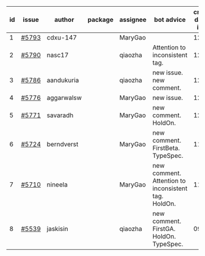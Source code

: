 | id | issue | author | package | assignee | bot advice | created date of issue | target release date | date from target |
| ------ | ------ | ------ | ------ | ------ | ------ | ------ | ------ | :-----: |
| 1 | [#5793](https://github.com/Azure/sdk-release-request/issues/5793) | cdxu-147 |  | MaryGao |  | 12-26 | 01-24 |  |
| 2 | [#5790](https://github.com/Azure/sdk-release-request/issues/5790) | nasc17 |  | qiaozha | Attention to inconsistent tag. | 12-24 | 01-07 |  |
| 3 | [#5786](https://github.com/Azure/sdk-release-request/issues/5786) | aandukuria |  | qiaozha | new issue. new comment. | 12-16 | 01-23 |  |
| 4 | [#5776](https://github.com/Azure/sdk-release-request/issues/5776) | aggarwalsw |  | MaryGao | new issue. | 12-11 | 01-24 |  |
| 5 | [#5771](https://github.com/Azure/sdk-release-request/issues/5771) | savaradh |  | MaryGao | new comment. HoldOn. | 12-09 | 01-25 |  |
| 6 | [#5724](https://github.com/Azure/sdk-release-request/issues/5724) | berndverst |  | MaryGao | new comment. FirstBeta. TypeSpec. | 11-15 | 02-21 |  |
| 7 | [#5710](https://github.com/Azure/sdk-release-request/issues/5710) | nineela |  | MaryGao | new comment. Attention to inconsistent tag. HoldOn. | 11-11 | 01-25 |  |
| 8 | [#5539](https://github.com/Azure/sdk-release-request/issues/5539) | jaskisin |  | qiaozha | new comment. FirstGA. HoldOn. TypeSpec. | 09-27 | 01-24 |  |
